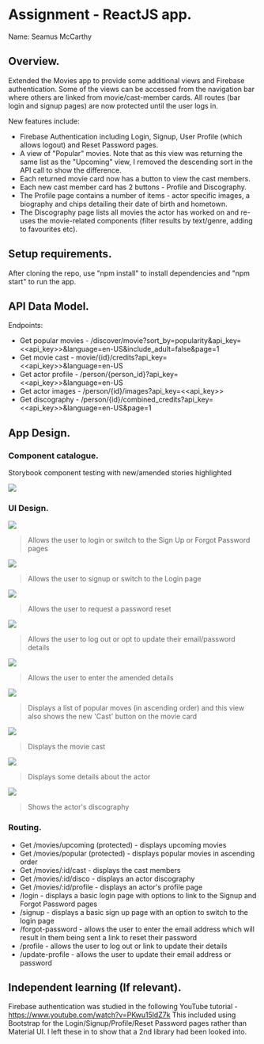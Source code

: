 # Assignment - ReactJS app.

Name: Seamus McCarthy

## Overview.

Extended the Movies app to provide some additional views and Firebase authentication. Some of the views can be accessed from the navigation bar
where others are linked from movie/cast-member cards. All routes (bar login and signup pages) are now protected until the user logs in.
 
 New features include:

 + Firebase Authentication including Login, Signup, User Profile (which allows logout) and Reset Password pages. 
 + A view of "Popular" movies. Note that as this view was returning the same list as the "Upcoming" view, I removed the descending sort in the API call to show the difference.
 + Each returned movie card now has a button to view the cast members.
 + Each new cast member card has 2 buttons - Profile and Discography.
 + The Profile page contains a number of items - actor specific images, a biography and chips detailing their date of birth and hometown.
 + The Discography page lists all movies the actor has worked on and re-uses the movie-related components (filter results by text/genre, adding to favourites etc).

## Setup requirements.

After cloning the repo, use "npm install" to install dependencies and "npm start" to run the app.

## API Data Model.

Endpoints:
+ Get popular movies - /discover/movie?sort_by=popularity&api_key=<<api_key>>&language=en-US&include_adult=false&page=1
+ Get movie cast - movie/{id}/credits?api_key=<<api_key>>&language=en-US
+ Get actor profile - /person/{person_id}?api_key=<<api_key>>&language=en-US
+ Get actor images - /person/{id}/images?api_key=<<api_key>>
+ Get discography - /person/{id}/combined_credits?api_key=<<api_key>>&language=en-US&page=1

## App Design.

### Component catalogue.

Storybook component testing with new/amended stories highlighted

![][stories]

### UI Design.

![][login]
>Allows the user to login or switch to the Sign Up or Forgot Password pages

![][signup]
>Allows the user to signup or switch to the Login page

![][password]
>Allows the user to request a password reset

![][update]
>Allows the user to log out or opt to update their email/password details

![][updatedtls]
>Allows the user to enter the amended details

![][popular]
>Displays a list of popular moves (in ascending order) and this view also shows the new 'Cast' button on the movie card

![][cast]
>Displays the movie cast

![][actorprofile]
>Displays some details about the actor

![][disco]
>Shows the actor's discography

### Routing.

+ Get /movies/upcoming (protected) - displays upcoming movies
+ Get /movies/popular (protected) - displays popular movies in ascending order
+ Get /movies/:id/cast - displays the cast members
+ Get /movies/:id/disco - displays an actor discography
+ Get /movies/:id/profile - displays an actor's profile page
+ /login - displays a basic login page with options to link to the Signup and Forgot Password pages
+ /signup - displays a basic sign up page with an option to switch to the login page
+ /forgot-password - allows the user to enter the email address which will result in them being sent a link to reset their password
+ /profile - allows the user to log out or link to update their details
+ /update-profile - allows the user to update their email address or password

## Independent learning (If relevant).

Firebase authentication was studied in the following YouTube tutorial - https://www.youtube.com/watch?v=PKwu15ldZ7k
This included using Bootstrap for the Login/Signup/Profile/Reset Password pages rather than Material UI. I left these in to show that a 2nd library had been looked into.


[login]: ./Git-images/login.png
[signup]: ./Git-images/signup.png
[profile]: ./Git-images/profile.png
[disco]: ./Git-images/discography.png
[cast]: ./Git-images/cast.png
[actorprofile]: ./Git-images/actorprofile.png
[password]: ./Git-images/password.png
[popular]: ./Git-images/popular.png
[update]: ./Git-images/update.png
[updatedtls]: ./Git-images/updateDtls.png
[stories]: ./Git-images/storybook.png